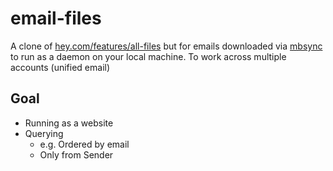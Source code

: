 # email-files

A clone of [hey.com/features/all-files](https://www.hey.com/features/all-files/)
but for emails downloaded via [mbsync](http://isync.sf.net/) to run as a daemon
on your local machine. To work across multiple accounts (unified email)

## Goal

- Running as a website
- Querying
  - e.g. Ordered by email
  - Only from Sender
